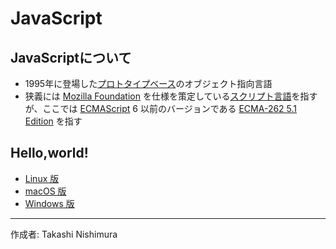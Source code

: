 # JavaScript

## JavaScriptについて

* 1995年に登場した[プロトタイプベース](http://bit.ly/2l76Rew)のオブジェクト指向言語
* 狭義には [Mozilla Foundation](https://ja.wikipedia.org/wiki/Mozilla_Foundation) を仕様を策定している[スクリプト言語](http://bit.ly/2aNqaBR)を指すが、ここでは [ECMAScript](https://ja.wikipedia.org/wiki/ECMAScript)
 6 以前のバージョンである [ECMA-262 5.1 Edition](https://www.ecma-international.org/ecma-262/5.1/) を指す

## Hello,world!

* [Linux 版](https://github.com/TakashiNishimura/HelloWorld/blob/master/JavaScript/JavaScript_linux.md)
* [macOS 版](https://github.com/TakashiNishimura/HelloWorld/blob/master/JavaScript/JavaScript_mac.md)
* [Windows 版](https://github.com/TakashiNishimura/HelloWorld/blob/master/JavaScript/JavaScript_win.md)

***
作成者: Takashi Nishimura